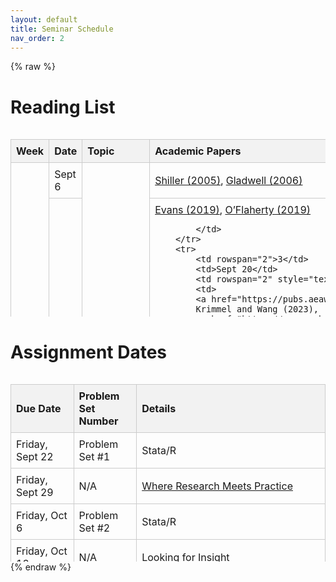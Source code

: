 ```yaml
---
layout: default
title: Seminar Schedule
nav_order: 2
---
```

{% raw %}
<style>
  table {
    width: 100%;
    border-collapse: collapse;
  }
  th, td {
    padding: 8px;
    text-align: left;
    border: 1px solid #ccc;
  }
  th {
    background-color: #f2f2f2;
    font-weight: bold;
    position: sticky;
    top: 0;
  }
</style>

<h1>Reading List</h1>
<div style="height: 300px; overflow: auto;">
  <table>
    <thead>
      <tr>
        <th style="width: 20%;">Week</th>
        <th style="width: 20%;">Date</th>
        <th style="width: 30%;">Topic</th>
        <th style="width: 30%;">Academic Papers</th>
      </tr>
    </thead>
    <tbody>
        <tr>
            <td rowspan="2">1</td>
            <td>Sept 6</td>
            <td rowspan="2" style="text-align: center;">Introduction</td>
            <td><a href="https://www.theatlantic.com/magazine/archive/2005/03/american-casino/303730/">Shiller (2005)</a>, 
            <a href="https://www.newyorker.com/magazine/2006/02/13/million-dollar-murray">Gladwell (2006)</a>
            </td>
        </tr>
        <tr>
            <td>Sept 11</td>
            <td>
            <a href="https://www.nber.org/papers/w26232">Evans (2019)</a>,
            <a href="https://econ.columbia.edu/working-paper/homelessness-research-a-guide-for-economists-and-friends/">O’Flaherty (2019)</a>
            
            </td>
        </tr>
        <tr>
            <td rowspan="2">3</td>
            <td>Sept 20</td>
            <td rowspan="2" style="text-align: center;"> Zoning</td>
            <td>
            <a href="https://pubs.aeaweb.org/doi/pdfplus/10.1257/jep.32.1.59"> Metcalfe (2018) </a>,
            Krimmel and Wang (2023),
            <a href="https://papers.hsilingliao.com/Upzoning_Liao_JMP.pdf"> Liao (2023) </a>
            </td>
        </tr>
        <tr>
            <td>Sept 25</td>
            <td>
            <a href="https://www.nber.org/system/files/working_papers/w28351/w28351.pdf">Shertzer et al. (2021) </a>
            <a href="https://www.urban.org/research/publication/land-use-reforms-and-housing-costs">Saiz (2010)</a>,
            <a href="https://www.urban.org/research/publication/land-use-reforms-and-housing-costs">Stacy (2023)</a>
            </td>
        </tr>
        <tr>
            <td rowspan="2">4</td>
            <td>Sept 27</td>
            <td rowspan="2" style="text-align: center;"> Homelessness Prevention</td>
            <td>
            <a href="https://github.com/dphill12/Papers-by-David-C-Phillips/blob/main/SCC_homelessness_prevention.pdf">Phillips (2023)</a>,
            <a href="https://pubmed.ncbi.nlm.nih.gov/27516600">Evans (2016)</a>
            </td>
        </tr>
        <tr>
            <td>Oct 2</td>
            <td><a href="https://github.com/dphill12/Papers-by-David-C-Phillips/blob/main/Phillips_and_Sullivan_YFHPI.pdf">Phillips (2022)</a>
            <a href="https://siepr.stanford.edu/publications/working-paper/homeless-programs-and-social-insurance">Popov (2016)</a></td>
        </tr>

        <tr>
            <td rowspan="2">4</td>
            <td>Sept 27</td>
            <td rowspan="2" style="text-align: center;"> Exiting Homelessness</td>
            <td>
            <a href="https://www.iza.org/publications/dp/8495/a-journey-home-what-drives-how-long-people-are-homeless">Cobb-Clark (2014)</a>
            </td>
        </tr>
        <tr>
            <td>Oct 2</td>
            <td>
            </td>
        </tr>

   

        <tr>
            <td rowspan="2">5</td>
            <td>Oct 4</td>
            <td rowspan="2" style="text-align: center;"> Rental Control & Vouchers</td>
            <td>
            <a href="https://www.aeaweb.org/articles?id=10.1257/000282803769206188">Glaeser (2003)</a>,
            <a href="https://drive.google.com/file/d/1TQb5a6OGW3o951jYGcrV1xZ0nEIFYqST/view">Diamond (2019)</a>
            </td>
        </tr>
        <tr>
            <td>Oct 11</td>
            <td>
             <a href="https://www.huduser.gov/publications/pdf/hsgvouchers_1_2011.pdf">Mills (2006)</a>
             </td>
        </tr>

        <tr>
            <td rowspan="2">6</td>
            <td>Oct 16</td>
            <td rowspan="2" style="text-align: center;"> Evictions</td>
            <td>
            <a href="https://scholar.harvard.edu/files/mdesmond/files/desmondkimbro.evictions.fallout.sf2015_2.pdf">Desmond (2015)</a>,
            <a href="https://robcollinson.github.io/RobWebsite/Evictions_CHI_NYC.pdf">Collinson 2022</a>
            </td>
        </tr>
        <tr>
            <td>Oct 18</td>
           <td>
            <a href="https://boazabramson.github.io/assets/evictions_abramson.pdf">Abramson (2023)</a>,
            <a href="https://www.kansascityfed.org/research/research-working-papers/equilibrium-evictions/">Corbae (2023)</a>
            </td>
        </tr>
        <tr>
            <td rowspan="2">6</td>
            <td>Oct 16</td>
            <td rowspan="2" style="text-align: center;"> Right to Counsel</td>
            <td>
            <a href="https://www.nber.org/system/files/working_papers/w29836/w29836.pdf">Cassidy (2022)</a>, 
            <a href="https://www.jstor.org/stable/23414787">Greiner (2013)</a>
            </td>
        </tr>
        <tr>
            <td>Oct 18</td>
            <td><a href="https://pharringtonp19.github.io/research/">Power (2023)</a>, 
            <a href="https://www.nber.org/conferences/si-2023-real-estate">Collinson (2023)</a>
        </td>
        </tr>
        <tr>
            <td rowspan="2">7</td>
            <td>Oct 23</td>
            <td rowspan="2" style="text-align: center;"> Neighborhoods</td>
            <td>
            <a href="https://www.aeaweb.org/articles?id=10.1257/aer.20150572">Chetty (2016)</a>,
            <a href="https://www.aeaweb.org/articles?id=10.1257/aer.20161352">Chyn (2018)</a>
            </td>
        </tr>
        <tr>
            <td>Oct 25</td>
            <td><a href="https://www.aeaweb.org/articles?id=10.1257/aer.20150572">Chetty (2016)</a></td>
        </tr>
        <tr>
            <td rowspan="2">8</td>
            <td>Oct 30</td>
            <td rowspan="2" style="text-align: center;"> Low-income Housing</td>
            <td>
            <a href="https://www.journals.uchicago.edu/doi/abs/10.1086/701354">McQuade (2019)</a>,
            <a href="https://higginsbrian.github.io/research/Higgins_JMP_RacialSegmentation.pdf">Arnosti (2019)</a>
            </td>
        </tr>
        <tr>
            <td>Nov 1</td>
            <td><a href="https://www.ncbi.nlm.nih.gov/pmc/articles/PMC3824966/">Baum-Snow (2009)</a>, 
            <a href="https://papers.ssrn.com/sol3/papers.cfm?abstract_id=3265918">Favilukis (2017)</a></td>
            
        </tr>

        <tr>
            <td rowspan="2">9</td>
            <td>Nov 6</td>
            <td rowspan="2" style="text-align: center;"> Discrimination</td>
            <td>
            <a href="https://direct-mit-edu.ezproxy.bu.edu/rest/article/doi/10.1162/rest_a_01276/113772/Racial-Segregation-in-Housing-Markets-and-the"> Akbar et al. (2022) </a>
            <a href="https://www.dropbox.com/s/8s9zvd39wk7gzjp/kermani_wong_returns.pdf?dl=0">Kermani (2022)</a>,
            <a href="https://higginsbrian.github.io/research/Higgins_JMP_RacialSegmentation.pdf">Higgins (2023)</a>
            </td>
        </tr>
        <tr>
            <td>Nov 8</td>
            <td><a href="https://github.com/dphill12/Papers-by-David-C-Phillips/blob/main/section%208%20discrimination.pdf">Phillips (2016)</a></td>
        </tr>

        <tr>
            <td rowspan="2">10</td>
            <td>Nov 13</td>
            <td rowspan="2" style="text-align: center;"> Data & NLP</td>
            <td>
            <a href="https://www.nber.org/papers/w28861">Meyer (2021)</a>,
            <a href="https://github.com/dphill12/Papers-by-David-C-Phillips/blob/main/measuring%20housing%20stability%20with%20consumer%20reference%20data%20-%20Dec19.pdf">Phillips (2019)</a>
            </td>
        </tr>
        <tr>
            <td>Nov 15</td>
            <td><a href="https://www.nber.org/papers/w30163">Meyer (2022)</a></td>
        </tr>

        <tr>
            <td rowspan="2">11</td>
            <td>Nov 20</td>
            <td rowspan="2" style="text-align: center;"> Drug Policy</td>
            <td>
            <a href="https://www.nber.org/papers/w28861">Meyer (2021)</a>,
            <a href="https://github.com/dphill12/Papers-by-David-C-Phillips/blob/main/measuring%20housing%20stability%20with%20consumer%20reference%20data%20-%20Dec19.pdf">Phillips (2019)</a>
            </td>
        </tr>
        <tr>
            <td>Nov 22</td>
            <td><a href="https://www.nber.org/papers/w30163">Meyer (2022)</a></td>
        </tr>

       <tr>
            <td rowspan="2">12</td>
            <td>Nov 20</td>
            <td rowspan="2" style="text-align: center;"> Drug Policy</td>
            <td>
            <a href="https://www.urban.org/policy-centers/metropolitan-housing-and-communities-policy-center/projects/denver-supportive-housing-social-impact-bond-initiative">The Urban Institute (2020)</a>,
            <a href="https://www.urban.org/sites/default/files/publication/25716/412632-Supportive-Housing-for-Returning-Prisoners-Outcomes-and-Impacts-of-the-Returning-Home-Ohio-Pilot-Project.PDF">The Urban Institute (2012)</a>
            </td>
        </tr>
        <tr>
            <td>Nov 22</td>
            <td><a href="https://www.nber.org/papers/w30163">Meyer (2022)</a></td>
        </tr>

        <!-- Add more rows as needed, replacing the placeholder text with the actual details -->
    </tbody>


</table>
</div>
<h1>Assignment Dates</h1>
<div style="height: 300px; overflow: auto;">
  <table>
    <thead>
      <tr>
        <th style="width: 20%;">Due Date</th>
        <th style="width: 20%;">Problem Set Number</th>
        <th style="width: 60%;">Details</th>
      </tr>
    </thead>
    <tbody>
      <tr>
        <td>Friday, Sept 22</td>
        <td>Problem Set #1</td>
        <td>Stata/R</td>
      </tr>
      <tr>
        <td>Friday, Sept 29</td>
        <td>N/A</td>
        <td><a href="https://pharringtonp19.github.io/housing-and-homelessness/assignments.html#where-research-meets-practice">Where Research Meets Practice</a></td>
      </tr>
      <tr>
        <td>Friday, Oct 6</td>
        <td>Problem Set #2</td>
        <td>Stata/R</td>
      </tr>
      <tr>
        <td>Friday, Oct 13</td>
        <td>N/A</td>
        <td><a href="https://pharringtonp19.github.io/housing-and-homelessness/assignments.html#looking-for-insight">Looking for Insight</a></td>
      </tr>
      <tr>
        <td>Friday, Oct 20</td>
        <td>Problem Set #3</td>
        <td>Stata/R</td>
      </tr>
      <tr>
        <td>Friday, Oct 27</td>
        <td>N/A</td>
        <td><a href="https://pharringtonp19.github.io/housing-and-homelessness/assignments.html#looking-for-insight">Asking for Data</a></td>
      </tr>
      <tr>
        <td>Friday, Nov 3</td>
        <td>Problem Set #4</td>
        <td>Stata/R</td>
      </tr>
      <tr>
        <td>Friday, Nov 10</td>
        <td>N/A</td>
        <td><a href="https://pharringtonp19.github.io/housing-and-homelessness/assignments.html#referee-report">Referee Report</a></td>
      </tr>
      <tr>
        <td>Friday, Nov 17</td>
        <td>N/A</td>
        <td><a href="https://pharringtonp19.github.io/housing-and-homelessness/assignments.html#how-it-was-made">How It Was Made</a></td>
      </tr>
    </tbody>
  </table>
</div>
{% endraw %}

<!-- ### **Problem Sets**
- Friday Sept 22: Stata/R Problem Set # 1 Due 
- Friday Sept 29: [Where Research Meets Practice](https://pharringtonp19.github.io/housing-and-homelessness/assignments.html#where-research-meets-practice)
- Friday Oct  6: Stata/R Problem Set # 2 Due 
- Friday Oct 13: [Looking for Insight](https://pharringtonp19.github.io/housing-and-homelessness/assignments.html#looking-for-insight)
- Friday Oct  20: Stata/R Problem Set # 3 Due 
- Friday Oct 27: [Asking for Data](https://pharringtonp19.github.io/housing-and-homelessness/assignments.html#looking-for-insight)
- Friday Nov  3: Stata/R Problem Set # 4 Due
- Friday Nov 10: [Referee Report](https://pharringtonp19.github.io/housing-and-homelessness/assignments.html#referee-report)
- Friday Nov 17: [How It Was Made](https://pharringtonp19.github.io/housing-and-homelessness/assignments.html#how-it-was-made) -->